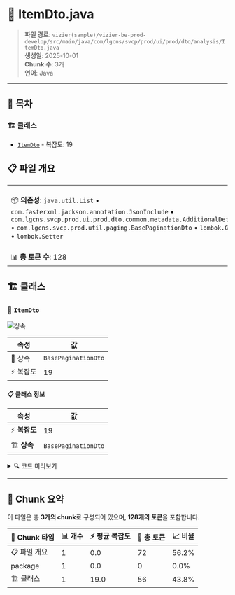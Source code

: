 # 📄 ItemDto.java

> **파일 경로**: `vizier(sample)/vizier-be-prod-develop/src/main/java/com/lgcns/svcp/prod/ui/prod/dto/analysis/ItemDto.java`  
> **생성일**: 2025-10-01  
> **Chunk 수**: 3개  
> **언어**: Java
---

## 📑 목차

### 🏗️ 클래스
- [`ItemDto`](#class-itemdto) - 복잡도: 19

## 📋 파일 개요

| | |
|--|--|
| 📦 **의존성**: `java.util.List` • `com.fasterxml.jackson.annotation.JsonInclude` • `com.lgcns.svcp.prod.ui.prod.dto.common.metadata.AdditionalDetailDto` • `com.lgcns.svcp.prod.util.paging.BasePaginationDto` • `lombok.Getter` • `lombok.Setter` | ⚡ **총 복잡도**: 19 |
| 📊 **총 토큰 수**: 128 |  |



## 🏗️ 클래스

### <a id="class-itemdto"></a>🎯 `ItemDto`

![상속](https://img.shields.io/badge/상속-1개-blue)

| 속성 | 값 |
|------|----|
| 🧬 상속 | `BasePaginationDto` |
| ⚡ 복잡도 | 19 |



#### 📋 클래스 정보

| 속성 | 값 |
|------|----|
| ⚡ **복잡도** | 19 || 📍 **라인 범위** | 14-14 |
| 🏗️ **상속** | `BasePaginationDto` || 🏷️ **태그** | `class, java` |

<details>
<summary>🔍 코드 미리보기</summary>

```java
public class ItemDto extends BasePaginationDto {
	private String prodUuid;
	private String type;
	private String detlType;
	private String subType;
	private String prodItemCd;
	private String prodItemNm;
	private String objCode;
	private String objName;
	private String objUuid;
	private String itemCode;
	private String validStartDtm;
	private String validEndDtm;
	private int trgtProdItemCount;
	private int baseProdItemCount;
	private boolean onlyValidDtm;

	@JsonInclude(JsonInclude.Include.NON_NULL)
	private List<AdditionalDetailDto> additional;
}...
```

**Chunk 정보**
- 🆔 **ID**: `5407f9eca520`
- 📍 **라인**: 14-14
- 📊 **토큰**: 56
- 🏷️ **태그**: `class, java`

</details>

---





## 🧩 Chunk 요약

이 파일은 총 **3개의 chunk**로 구성되어 있으며, **128개의 토큰**을 포함합니다.

| 🧩 Chunk 타입 | 📊 개수 | ⚡ 평균 복잡도 | 📝 총 토큰 | 📈 비율 |
|---------------|--------|-------------|----------|--------|
| 📋 파일 개요 | 1 | 0.0 | 72 | 56.2% |
| package | 1 | 0.0 | 0 | 0.0% |
| 🏗️ 클래스 | 1 | 19.0 | 56 | 43.8% |

